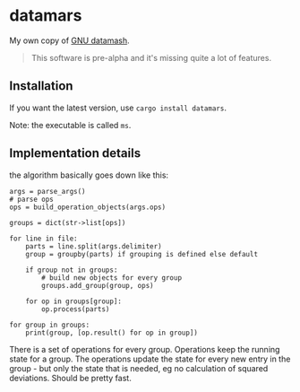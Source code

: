 # datamars

My own copy of [GNU datamash](https://www.gnu.org/software/datamash/manual/datamash.html).

> This software is pre-alpha and it's missing quite a lot of features.

## Installation

If you want the latest version, use `cargo install datamars`.

Note: the executable is called `ms`.

## Implementation details

the algorithm basically goes down like this:
```
args = parse_args()
# parse ops
ops = build_operation_objects(args.ops)

groups = dict(str->list[ops])

for line in file: 
    parts = line.split(args.delimiter)
    group = groupby(parts) if grouping is defined else default
        
    if group not in groups:
        # build new objects for every group
        groups.add_group(group, ops)
        
    for op in groups[group]:
        op.process(parts)
        
for group in groups:
    print(group, [op.result() for op in group])
```

There is a set of operations for every group. Operations keep the running state for a group. The operations update the state for every new entry in the group - but only the state that is needed, eg no calculation of squared deviations. Should be pretty fast.